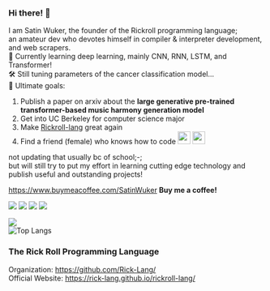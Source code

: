 ### Hi there! 👋
I am Satin Wuker, the founder of the Rickroll programming language; <br>
an amateur dev who devotes himself in compiler & interpreter development, and web scrapers. <br>
🔎 Currently learning deep learning, mainly CNN, RNN, LSTM, and Transformer! <br>
🛠️ Still tuning parameters of the cancer classification model... <br>
🚀 Ultimate goals:
1. Publish a paper on arxiv about the **large generative pre-trained transformer-based music harmony generation model**
2. Get into UC Berkeley for computer science major
3. Make [Rickroll-lang](https://github.com/Rick-Lang/rickroll-lang) great again
3. Find a friend (female) who knows how to code <img src="https://i.pinimg.com/originals/20/3b/c2/203bc22442df63b3a82e7d4079f52403.jpg" width="25" height="25"> <img src="https://i.pinimg.com/originals/20/3b/c2/203bc22442df63b3a82e7d4079f52403.jpg" width="25" height="25">

not updating that usually bc of school;-; <br>
but will still try to put my effort in learning cutting edge technology and publish useful and outstanding projects!

https://www.buymeacoffee.com/SatinWuker
**Buy me a coffee!**

![](https://img.shields.io/discord/915760402195959861?color=green&label=discord)
![](https://img.shields.io/github/stars/SatinWuker?label=My%20Stars&color=red&style=social)
![](https://img.shields.io/github/stars/Rick-lang?label=Rick-lang%20Team%20Stars&logoColor=red&style=social)
![](https://komarev.com/ghpvc/?username=SatinWuker)

![](https://github-readme-stats.vercel.app/api?username=SatinWuker&count_private=true)
<br>
![Top Langs](https://github-readme-stats.vercel.app/api/top-langs/?username=SatinWuker)

### The Rick Roll Programming Language
Organization: https://github.com/Rick-Lang/
<br>
Official Website: https://rick-lang.github.io/rickroll-lang/
